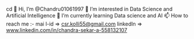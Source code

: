 cd 
	👋 Hi, I’m @Chandru01061997 
	👀 I’m interested in Data Science and Artificial Intelligence 
	🌱 I’m currently learning Data science and AI
📫 How to reach me :-
	mai l-id => csr.kolli55@gmail.com 
	linkedIn => www.linkedin.com/in/chandra-sekar-a-558132107 
